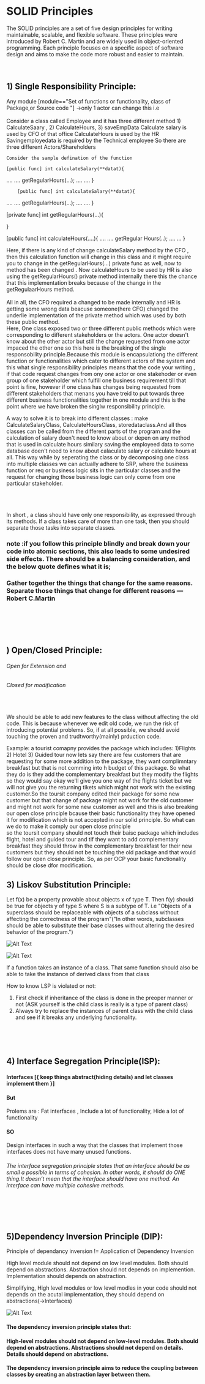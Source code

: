 # SOLID Principles

The SOLID principles are a set of five design principles for writing maintainable, scalable, and flexible software. These principles were introduced by Robert C. Martin and are widely used in object-oriented programming. Each principle focuses on a specific aspect of software design and aims to make the code more robust and easier to maintain.
<br><br><br>

## 1) Single Responsibility Principle:
Any module [module=="Set of functions or functionality, class of Package,or Source code "] ->only 1 actor can change this i.e
<br><br>
Consider a class called Employee and it has three different method 1) CalculateSaary ,
        2) CalculateHours,
        3) saveEmpData
    Calculate salary is used by CFO of that office 
    CalculateHours is used by the HR 
    Savingemployedata is required by the Technical employee 
    So there are three different Actors/Shareholders

    Consider the sample defination of the function 

    [public func] int calculateSalary(**datat){
....
....
getRegularHours(...);
....
....
    }


        [public func] int calculateSalary(**datat){
....
....
getRegularHours(...);
....
....
    }



[private func] int getRegularHours(...){

}


[public func] int calculateHours(....){
    ....
    ....
    getRegular Hours(..);
    ....
    ...
}

Here, if there is any kind of change calculateSalary method by the CFO , then this calculation function will change in this class and it might require you to change in the getRegularHours(...) private func as well, now to method has been changed .
Now calculateHours to be used by HR is also using the getRegularHours() private method internally there this the chance that this implementation breaks because of the change in the getRegulaarHours method.
<br><br>
All in all, the CFO required a changed to be made internally and  HR is getting some wrong data beacuse someone(here CFO) changed the underlie implementation of the private method which was used by both these public method.
<br>
Here, One class  exposed two or three different public methods which were corresponding to different stakeholders or the actors. One actor doesn't know about the other actor but still the change requested from one actor impaced the other one so this here is the breaking of the single responsobility principle.Because this module is encapsulationg the different function or functionalities which cater to different actors of the system and this what single responsibility principles means that the code your writing , if that code request changes from ony one actor or one stakehoder or even group of one stakeholder which fulfill one business requirement till that point is fine, however if one class has changes being requested  from different stakeholders that menans you have treid to put towards three different business functionalities together in one module and this is the point where we have broken the singlw responsibility principle.
 
 A way to solve it is to break into different classes :
 make CalculateSalaryClass, CalculateHoursClass, storedataclass.And all thos classes can be called from the different parts of the program and the calculation of salary doen't need to know about or depen on any method that is used in calculate hours similary saving the employeed data to some database doen't need to know about calaculate salary or calculate hours at all.
 This way while by seperating the class or by decomposing one class into multiple classes  we can actually adhere to SRP, where the business function or req or business logic sits in the particular classes and the request for changing those business logic can only come from one particular stakeholder.


 <br><br><br>
 In short , a class should have only one responsibility, as expressed through its methods. If a class takes care of more than one task, then you should separate those tasks into separate classes.

 ### note :if you follow this principle blindly and break down your code into atomic sections, this also leads to some undesired side effects. There should be a balancing consideration, and the below quote defines what it is;

 ### Gather together the things that change for the same reasons. Separate those things that change for different reasons — Robert C.Martin



 <br><br><br><br>

 ## ) Open/Closed Principle:

 ###### Open for Extension and 
 ###### Closed for modification
 <br><br>
We should be able to add new features to the class without affecting the old code. This is because whenever we edit old code, we run the risk of introducing potential problems. So, if at all possible, we should avoid touching the proven and trudtworthy(mainly) prduction code.

Example: 
a tourist comapny provides the package which includes:
1)Flights
2) Hotel
3) Guided tour 
now lets say there are few customers that are requesting for some more addition to the package, they want complimntary breakfast but that is not comming into h budget of this package. So what they do is they add the complementary  breakfast but they modify the flights so they would say okay we'll give you one way of the flights ticket but we will not give you the returning tikets which might not work with the  existing customer.So the toursit company edited their package for some new customer but that change of package might not work for the old customer and might not work for some new customer as well and this is also breaking our open close principle bcause their basic functionality they have opened it for modification which is not accepted in our solid principle.
So what can we do to make it comply  our open close principle  
so the toursit company should not touch their baisc package which includes flight, hotel and guided tour and tif they want to add complementary breakfast they should throw in the complementary breakfast for their new customers but  they should not be touching the old package and that would follow our open close principle. 
So, as per OCP your basic functionality should be close dfor modification.



## 3) Liskov Substitution Principle:
Let f(x) be a property provable about objects x of type T. Then f(y) should be true for objects y of type S where S is a subtype of T. i.e  "Objects of a superclass should be replaceable with objects of a subclass without affecting the correctness of the program"("In other words, subclasses should be able to substitute their base classes without altering the desired behavior of the program.")

![Alt Text][image_reference]

[image_reference]: images/1.png "LSP"

![Alt Text][image_reference]

[image_reference]: images/2.png "LSP"


If a function takes an  instance of a class. That same function should also be able to take the instance of derived class from that class 

How to know LSP is violated or not:
1)  First check if inheritance of the class is done in the preoper manner or not (ASK yourself is the child class is really is a type of parent class)
2)  Always try to replace the instances of parent class with the child class and see if it breaks any underlying functionality.

<br><br><br>

## 4) Interface Segregation Principle(ISP):
#### Interfaces [{ keep things abstract(hiding details) and let classes implement them }]
 
#### But
Prolems are : Fat interfaces , Include a lot of functionality, Hide a lot of functionality

#### SO 
Design interfaces in such a way that the classes that implement those interfaces does not have many unused functions. 


###### The interface segregation principle states that an interface should be as small a possible in terms of cohesion. In other words, it should do ONE thing.It doesn’t mean that the interface should have one method. An interface can have multiple cohesive methods.

<br><br><br>

## 5)Dependency Inversion Principle (DIP):
Principle of dependancy inversion != Application of Dependency Inversion

High level module should not depend on low level modules. Both should depend on abstractions. Abstraction should not depends on implemention. Implementation should depends on abstraction.

Simplifying,
High level modules or low level modles in your code should not depends on the acutal implementation, they should depend on abstractions(->Interfaces)

![Alt Text][image_reference]

[image_reference]: images/3.png "DIP"


#### The dependency inversion principle states that:

 ####   High-level modules should not depend on low-level modules. Both should depend on abstractions. Abstractions should not depend on details. Details should depend on abstractions.

#### The dependency inversion principle aims to reduce the coupling between classes by creating an abstraction layer between them.